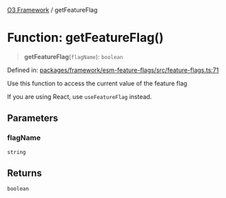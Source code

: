 [O3 Framework](../API.md) / getFeatureFlag

# Function: getFeatureFlag()

> **getFeatureFlag**(`flagName`): `boolean`

Defined in: [packages/framework/esm-feature-flags/src/feature-flags.ts:71](https://github.com/openmrs/openmrs-esm-core/blob/85cde3ce59cd3d29230c98040a3f53525e808725/packages/framework/esm-feature-flags/src/feature-flags.ts#L71)

Use this function to access the current value of the feature flag

If you are using React, use `useFeatureFlag` instead.

## Parameters

### flagName

`string`

## Returns

`boolean`
